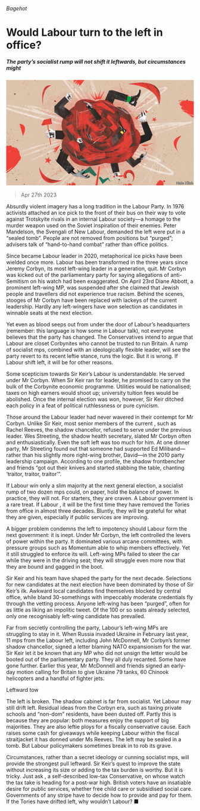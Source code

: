 ###### Bagehot

# Would Labour turn to the left in office? 

##### The party’s socialist rump will not shift it leftwards, but circumstances might 

![image](images/20230429_BRD000.jpg) 

> Apr 27th 2023 

Absurdly violent imagery has a long tradition in the Labour Party. In 1976 activists attached an ice pick to the front of their bus on their way to vote against Trotskyite rivals in an internal Labour society—a homage to the murder weapon used on the Soviet inspiration of their enemies. Peter Mandelson, the Svengali of New Labour, demanded the left were put in a “sealed tomb”. People are not removed from positions but “purged”; advisers talk of “hand-to-hand combat” rather than office politics. 

Since  became Labour leader in 2020, metaphorical ice picks have been wielded once more. Labour has been transformed in the three years since Jeremy Corbyn, its most left-wing leader in a generation, quit. Mr Corbyn was kicked out of the parliamentary party for saying allegations of anti-Semitism on his watch had been exaggerated. On April 23rd Diane Abbott, a prominent left-wing MP, was suspended after she claimed that Jewish people and travellers did not experience true racism. Behind the scenes, stooges of Mr Corbyn have been replaced with lackeys of the current leadership. Hardly any left-wingers have won selection as candidates in winnable seats at the next election. 

Yet even as blood seeps out from under the door of Labour’s headquarters (remember: this language is how some in Labour talk), not everyone believes that the party has changed. The Conservatives intend to argue that Labour are closet Corbynites who cannot be trusted to run Britain. A rump of socialist mps, combined with an ideologically flexible leader, will see the party revert to its recent leftie stance, runs the logic. But it is wrong. If Labour shift left, it will be for other reasons. 

Some scepticism towards Sir Keir’s Labour is understandable. He served under Mr Corbyn. When Sir Keir ran for leader, he promised to carry on the bulk of the Corbynite economic programme. Utilities would be nationalised; taxes on high earners would shoot up; university tuition fees would be abolished. Once the internal election was won, however, Sir Keir ditched each policy in a feat of political ruthlessness or pure cynicism. 

Those around the Labour leader had never wavered in their contempt for Mr Corbyn. Unlike Sir Keir, most senior members of the current , such as Rachel Reeves, the shadow chancellor, refused to serve under the previous leader. Wes Streeting, the shadow health secretary, slated Mr Corbyn often and enthusiastically. Even the soft left was too much for him. At one dinner party, Mr Streeting found out that someone had supported Ed Miliband—rather than his slightly more right-wing brother, David—in the 2010 party leadership campaign. According to one profile, the shadow frontbencher and friends “got out their knives and started stabbing the table, chanting ‘traitor, traitor, traitor’”. 

If Labour win only a slim majority at the next general election, a socialist rump of two dozen mps could, on paper, hold the balance of power. In practice, they will not. For starters, they are craven. A Labour government is a rare treat. If Labour , it will be the first time they have removed the Tories from office in almost three decades. Bluntly, they will be grateful for what they are given, especially if public services are improving.

A bigger problem condemns the left to impotency should Labour form the next government: it is inept. Under Mr Corbyn, the left controlled the levers of power within the party. It dominated various arcane committees, with pressure groups such as Momentum able to whip members effectively. Yet it still struggled to enforce its will. Left-wing MPs failed to steer the car while they were in the driving seat; they will struggle even more now that they are bound and gagged in the boot. 

Sir Keir and his team have shaped the party for the next decade. Selections for new candidates at the next election have been dominated by those of Sir Keir’s ilk. Awkward local candidates find themselves blocked by central office, while bland 30-somethings with impeccably moderate credentials fly through the vetting process. Anyone left-wing has been “purged”, often for as little as liking an impolitic tweet. Of the 100 or so seats already selected, only one recognisably left-wing candidate has prevailed. 

Far from secretly controlling the party, Labour’s left-wing MPs are struggling to stay in it. When Russia invaded Ukraine in February last year, 11 mps from the Labour left, including John McDonnell, Mr Corbyn’s former shadow chancellor, signed a letter blaming NATO expansionism for the war. Sir Keir let it be known that any MP who did not unsign the letter would be booted out of the parliamentary party. They all duly recanted. Some have gone further. Earlier this year, Mr McDonnell and friends signed an early-day motion calling for Britain to give Ukraine 79 tanks, 60 Chinook helicopters and a handful of fighter jets.

Leftward tow

The left is broken. The shadow cabinet is far from socialist. Yet Labour may still drift left. Residual ideas from the Corbyn era, such as taxing private schools and “non-dom” residents, have been dusted off. Partly this is because they are popular: both measures enjoy the support of big majorities. They are also leftie ploys for a fiscally conservative cause. Each raises some cash for giveaways while keeping Labour within the fiscal straitjacket it has donned under Ms Reeves. The left may be sealed in a tomb. But Labour policymakers sometimes break in to rob its grave. 

Circumstances, rather than a secret ideology or cunning socialist mps, will provide the strongest pull leftward. Sir Keir’s quest to improve the state without increasing its size or adding to the tax burden is worthy. But it is tricky. Just ask , a self-described low-tax Conservative, on whose watch the tax take is heading for a post-war high. British voters have an insatiable desire for public services, whether free child care or subsidised social care. Governments of any stripe have to decide how to provide and pay for them. If the Tories have drifted left, why wouldn’t Labour? ■






